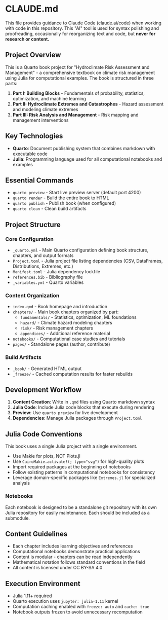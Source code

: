 # CLAUDE.md

This file provides guidance to Claude Code (claude.ai/code) when working with code in this repository.
This "AI" tool is used for syntax polishing and proofreading, occasionally for reorganizing text and code, but **never for research or content.**

## Project Overview

This is a Quarto book project for "Hydroclimate Risk Assessment and Management" - a comprehensive textbook on climate risk management using Julia for computational examples. The book is structured in three parts:

1. **Part I: Building Blocks** - Fundamentals of probability, statistics, optimization, and machine learning
2. **Part II: Hydroclimate Extremes and Catastrophes** - Hazard assessment and modeling climate extremes  
3. **Part III: Risk Analysis and Management** - Risk mapping and management interventions

## Key Technologies

- **Quarto**: Document publishing system that combines markdown with executable code
- **Julia**: Programming language used for all computational notebooks and examples

## Essential Commands

- `quarto preview` - Start live preview server (default port 4200)
- `quarto render` - Build the entire book to HTML
- `quarto publish` - Publish book (when configured)
- `quarto clean` - Clean build artifacts

## Project Structure

### Core Configuration

- `_quarto.yml` - Main Quarto configuration defining book structure, chapters, and output formats
- `Project.toml` - Julia project file listing dependencies (CSV, DataFrames, Distributions, Extremes, etc.)
- `Manifest.toml` - Julia dependency lockfile
- `references.bib` - Bibliography file
- `_variables.yml` - Quarto variables

### Content Organization

- `index.qmd` - Book homepage and introduction
- `chapters/` - Main book chapters organized by part:
  - `fundamentals/` - Statistics, optimization, ML foundations
  - `hazard/` - Climate hazard modeling chapters
  - `risk/` - Risk management chapters
  - `appendices/` - Additional reference material
- `notebooks/` - Computational case studies and tutorials
- `pages/` - Standalone pages (author, contribute)

### Build Artifacts

- `_book/` - Generated HTML output
- `_freeze/` - Cached computation results for faster rebuilds

## Development Workflow

1. **Content Creation**: Write in `.qmd` files using Quarto markdown syntax
2. **Julia Code**: Include Julia code blocks that execute during rendering
3. **Preview**: Use `quarto preview` for live development
4. **Dependencies**: Manage Julia packages through `Project.toml`

## Julia Code Conventions

This book uses a single Julia project with a single environment.

- Use Makie for plots, NOT Plots.jl
- Use `CairoMakie.activate!(; type="svg")` for high-quality plots
- Import required packages at the beginning of notebooks
- Follow existing patterns in computational notebooks for consistency
- Leverage domain-specific packages like `Extremes.jl` for specialized analysis

### Notebooks

Each notebook is designed to be a standalone git repository with its own Julia repository for easily maintenance.
Each should be included as a submodule.

## Content Guidelines

- Each chapter includes learning objectives and references
- Computational notebooks demonstrate practical applications
- Content is modular - chapters can be read independently
- Mathematical notation follows standard conventions in the field
- All content is licensed under CC BY-SA 4.0

## Execution Environment

- Julia 1.11+ required
- Quarto execution uses `jupyter: julia-1.11` kernel
- Computation caching enabled with `freeze: auto` and `cache: true`
- Notebook outputs frozen to avoid unnecessary recomputation
